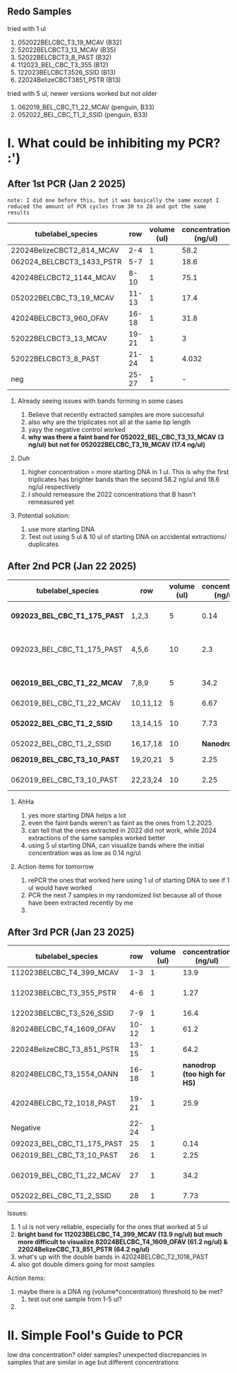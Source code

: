 ## Redo Samples
tried with 1 ul
1. 052022BELCBC_T3_19_MCAV (B32)
2. 52022BELCBCT3_13_MCAV (B35)
3. 52022BELCBCT3_8_PAST (B32)
4. 112023_BEL_CBC_T3_355 (B12)
5. 122023BELCBCT3526_SSID (B13)
6.  22024BelizeCBCT3851_PSTR (B13)

tried with 5 ul, newer versions worked but not older
1. 062019_BEL_CBC_T1_22_MCAV (penguin, B33)
2. 052022_BEL_CBC_T1_2_SSID (penguin, B33)


# I. What could be inhibiting my PCR? :')

## After 1st PCR (Jan 2 2025)
	note: I did one before this, but it was basically the same except I reduced the amount of PCR cycles from 30 to 28 and got the same results

| tubelabel_species         | row   | volume (ul) | concentration (ng/ul) | date_extracted | PCR worked | notes      |
| ------------------------- | ----- | ----------- | --------------------- | -------------- | ---------- | ---------- |
| 22024BelizeCBCT2_814_MCAV | 2-4   | 1           | 58.2                  | Nov 2024       | yes        |            |
| 062024_BELCBCT3_1433_PSTR | 5-7   | 1           | 18.6                  | Dec 2024       | yes        |            |
| 42024BELCBCT2_1144_MCAV   | 8-10  | 1           | 75.1                  | Dec 2024       | yes        |            |
| 052022BELCBC_T3_19_MCAV   | 11-13 | 1           | 17.4                  | 2022           | no         |            |
| 42024BELCBCT3_960_OFAV    | 16-18 | 1           | 31.8                  | Dec 2024       | yes?       | 2/3        |
| 52022BELCBCT3_13_MCAV     | 19-21 | 1           | 3                     | June 2022      | ?          | faint band |
| 52022BELCBCT3_8_PAST      | 21-24 | 1           | 4.032                 | 2022           | no         |            |
| neg                       | 25-27 | 1           | -                     | -              | yes        |            |

1. Already seeing issues with bands forming in some cases
	1. Believe that recently extracted samples are more successful
	2. also why are the triplicates not all at the same bp length
	3. yayy the negative control worked
	4.  **why was there a faint band for 052022_BEL_CBC_T3_13_MCAV (3 ng/ul) but not for 052022BELCBC_T3_19_MCAV (17.4 ng/ul)**
	
2. Duh
	1. higher concentration = more starting DNA in 1 ul. This is why the first triplicates has brighter bands than the second 58.2 ng/ul and 18.6 ng/ul respectively 
	2.  I should remeasure the 2022 concentrations that B hasn't remeasured yet
	
3. Potential solution: 
	1. use more starting DNA 
	2. Test out using 5 ul & 10 ul of starting DNA on accidental extractions/ duplicates

## After 2nd PCR (Jan 22 2025)
| tubelabel_species              | row      | volume (ul) | concentration (ng/ul) | date_extracted | PCR worked | notes                              |
| ------------------------------ | -------- | ----------- | --------------------- | -------------- | ---------- | ---------------------------------- |
| **092023_BEL_CBC_T1_175_PAST** | 1,2,3    | 5           | 0.14                  | Nov 2024       | Yes        | Extracted by C low conc.           |
| 092023_BEL_CBC_T1_175_PAST     | 4,5,6    | 10          | 2.3                   | Jan 2025       | Yes        | Extracted by C to remedy low conc. |
| **062019_BEL_CBC_T1_22_MCAV**  | 7,8,9    | 5           | 34.2                  | Nov 2024       | Yes        | C accidentally reextracted         |
| 062019_BEL_CBC_T1_22_MCAV      | 10,11,12 | 5           | 6.67                  | 2022           | No         |                                    |
| **052022_BEL_CBC_T1_2_SSID**   | 13,14,15 | 10          | 7.73                  | Dec 2024       | Yes?       | debatable whether it worked        |
| 052022_BEL_CBC_T1_2_SSID       | 16,17,18 | 10          | **Nanodrop**          | 2022           | No         |                                    |
| **062019_BEL_CBC_T3_10_PAST**  | 19,20,21 | 5           | 2.25                  | Nov 2024       | Yes        | reextraction by B                  |
| 062019_BEL_CBC_T3_10_PAST      | 22,23,24 | 10          | 2.25                  | Nov 2024       | Yes        | reextraction by B                  |
1. AhHa
	1. yes more starting DNA helps a lot 
	2. even the faint bands weren't as faint as the ones from 1.2.2025
	3. can tell that the ones extracted in 2022 did not work, while 2024 extractions of the same samples worked better 
	4. using 5 ul starting DNA, can visualize bands where the initial concentration was as low as 0.14 ng/ul
	
2. Action items for tomorrow
	1. rePCR the ones that worked here using 1 ul of starting DNA to see if 1 ul would have worked
	2. PCR the next 7 samples in my randomized list because all of those have been extracted recently by me
	3. 
## After 3rd PCR (Jan 23 2025)

| tubelabel_species          | row   | volume (ul) | concentration (ng/ul)          | date_extracted | PCR worked | notes            |
| -------------------------- | ----- | ----------- | ------------------------------ | -------------- | ---------- | ---------------- |
| 112023BELCBC_T4_399_MCAV   | 1-3   | 1           | 13.9                           | Nov 2024       | yes        |                  |
| 112023BELCBC_T3_355_PSTR   | 4-6   | 1           | 1.27                           | Nov 2024       | ?          | 2/3 faint bands  |
| 122023BELCBC_T3_526_SSID   | 7-9   | 1           | 16.4                           | Nov 2024       | no         |                  |
| 82024BELCBC_T4_1609_OFAV   | 10-12 | 1           | 61.2                           | Jan 2025       | yes        |                  |
| 22024BelizeCBC_T3_851_PSTR | 13-15 | 1           | 64.2                           | Nov 2024       | ?          | 1/3 band         |
| 82024BELCBC_T3_1554_OANN   | 16-18 | 1           | **nanodrop (too high for HS)** | Jan 2025       | yes        |                  |
| 42024BELCBC_T2_1018_PAST   | 19-21 | 1           | 25.9                           | Dec 2024       | ?          | 3/3 double bands |
| Negative                   | 22-24 | 1           |                                |                | yes        |                  |
| 092023_BEL_CBC_T1_175_PAST | 25    | 1           | 0.14                           | Nov 2024       | ?          |                  |
| 062019_BEL_CBC_T3_10_PAST  | 26    | 1           | 2.25                           | Nov 2024       | no?        |                  |
| 062019_BEL_CBC_T1_22_MCAV  | 27    | 1           | 34.2                           | Dec 2024       | yes        | very faint band  |
| 052022_BEL_CBC_T1_2_SSID   | 28    | 1           | 7.73                           | Dec 2024       | no?        |                  |
Issues:
1. 1 ul is not very reliable, especially for the ones that worked at 5 ul 
2. **bright band for 112023BELCBC_T4_399_MCAV (13.9 ng/ul) but much more difficult to visualize 82024BELCBC_T4_1609_OFAV (61.2 ng/ul) & 22024BelizeCBC_T3_851_PSTR (64.2 ng/ul)**
3. what's up with the double bands in 42024BELCBC_T2_1018_PAST
4. also got double dimers going for most samples

Action items:
1. maybe there is a DNA ng (volume*concentration) threshold to be met?
	1. test out one sample from 1-5 ul?
2. 

# II. Simple Fool's Guide to PCR
low dna concentration? older samples? unexpected discrepancies in samples that are similar in age but different concentrations

